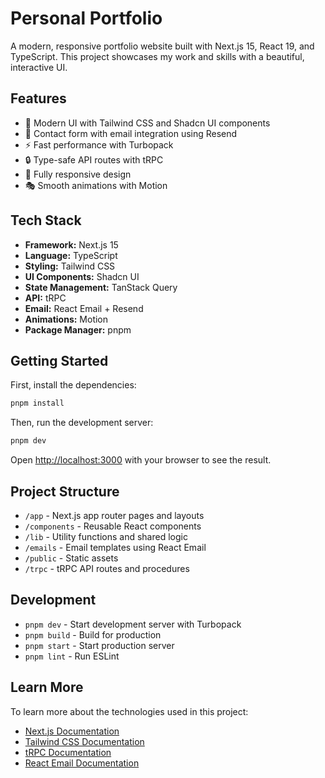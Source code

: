 # Personal Portfolio

A modern, responsive portfolio website built with Next.js 15, React 19, and TypeScript. This project showcases my work and skills with a beautiful, interactive UI.

## Features

- 🎨 Modern UI with Tailwind CSS and Shadcn UI components
- 📧 Contact form with email integration using Resend
- ⚡ Fast performance with Turbopack
- 🔒 Type-safe API routes with tRPC
- 📱 Fully responsive design
- 🎭 Smooth animations with Motion

## Tech Stack

- **Framework:** Next.js 15
- **Language:** TypeScript
- **Styling:** Tailwind CSS
- **UI Components:** Shadcn UI
- **State Management:** TanStack Query
- **API:** tRPC
- **Email:** React Email + Resend
- **Animations:** Motion
- **Package Manager:** pnpm

## Getting Started

First, install the dependencies:

```bash
pnpm install
```

Then, run the development server:

```bash
pnpm dev
```

Open [http://localhost:3000](http://localhost:3000) with your browser to see the result.

## Project Structure

- `/app` - Next.js app router pages and layouts
- `/components` - Reusable React components
- `/lib` - Utility functions and shared logic
- `/emails` - Email templates using React Email
- `/public` - Static assets
- `/trpc` - tRPC API routes and procedures

## Development

- `pnpm dev` - Start development server with Turbopack
- `pnpm build` - Build for production
- `pnpm start` - Start production server
- `pnpm lint` - Run ESLint

## Learn More

To learn more about the technologies used in this project:

- [Next.js Documentation](https://nextjs.org/docs)
- [Tailwind CSS Documentation](https://tailwindcss.com/docs)
- [tRPC Documentation](https://trpc.io/docs)
- [React Email Documentation](https://react.email/docs)
